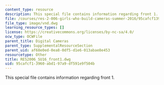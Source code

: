 ```yaml
---
content_type: resource
description: This special file contains information regarding front 1.
file: /courses/res-2-006-girls-who-build-cameras-summer-2016/95cafcf13960abd197a9df591e9f504b_RES2006_SU16_front1.dwg
file_type: image/vnd.dwg
learning_resource_types: []
license: https://creativecommons.org/licenses/by-nc-sa/4.0/
ocw_type: OCWFile
parent_title: Digital Cameras
parent_type: SupplementalResourceSection
parent_uid: af68e0ed-0ea8-0df5-d1e6-013abae8e453
resourcetype: Other
title: RES2006_SU16_front1.dwg
uid: 95cafcf1-3960-abd1-97a9-df591e9f504b
---
```

This special file contains information regarding front 1.